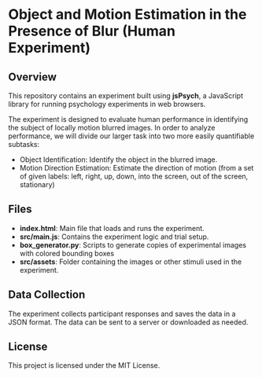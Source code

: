 # Object and Motion Estimation in the Presence of Blur (Human Experiment)

## Overview

This repository contains an experiment built using **jsPsych**, a JavaScript library for running psychology experiments in web browsers. 

The experiment is designed to evaluate human performance in identifying the subject of locally motion blurred images. In order to analyze performance, we will divide our larger task into two more easily quantifiable subtasks:
- Object Identification: Identify the object in the blurred image.
- Motion Direction Estimation: Estimate the direction of motion (from a set of given labels: left, right, up, down, into the screen, out of the screen, stationary)

## Files

- **index.html**: Main file that loads and runs the experiment.
- **src/main.js**: Contains the experiment logic and trial setup.
- **box_generator.py**: Scripts to generate copies of experimental images with colored bounding boxes
- **src/assets**: Folder containing the images or other stimuli used in the experiment.

## Data Collection

The experiment collects participant responses and saves the data in a JSON format. The data can be sent to a server or downloaded as needed.

## License

This project is licensed under the MIT License.
